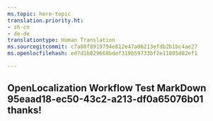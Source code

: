 ```yaml
---
ms.topic: hero-topic
translation.priority.ht:
- zh-cn
- de-de
translationtype: Human Translation
ms.sourcegitcommit: c7a88f8919794e812e47a06213efdb2b1bc4ae27
ms.openlocfilehash: ed7d1b829668bdef319b59733bf2e11805d82ef1

---
```

## OpenLocalization Workflow Test MarkDown 95eaad18-ec50-43c2-a213-df0a65076b01 thanks!



<!--HONumber=Oct16_HO2-->



